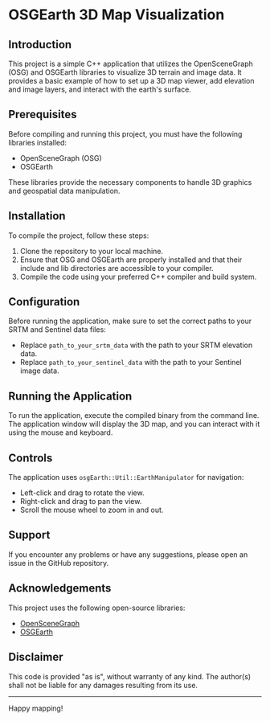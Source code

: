 # OSGEarth 3D Map Visualization

## Introduction
This project is a simple C++ application that utilizes the OpenSceneGraph (OSG) and OSGEarth libraries to visualize 3D terrain and image data. It provides a basic example of how to set up a 3D map viewer, add elevation and image layers, and interact with the earth's surface.

## Prerequisites
Before compiling and running this project, you must have the following libraries installed:
- OpenSceneGraph (OSG)
- OSGEarth

These libraries provide the necessary components to handle 3D graphics and geospatial data manipulation.

## Installation
To compile the project, follow these steps:

1. Clone the repository to your local machine.
2. Ensure that OSG and OSGEarth are properly installed and that their include and lib directories are accessible to your compiler.
3. Compile the code using your preferred C++ compiler and build system.

## Configuration
Before running the application, make sure to set the correct paths to your SRTM and Sentinel data files:

- Replace `path_to_your_srtm_data` with the path to your SRTM elevation data.
- Replace `path_to_your_sentinel_data` with the path to your Sentinel image data.

## Running the Application
To run the application, execute the compiled binary from the command line. The application window will display the 3D map, and you can interact with it using the mouse and keyboard.

## Controls
The application uses `osgEarth::Util::EarthManipulator` for navigation:
- Left-click and drag to rotate the view.
- Right-click and drag to pan the view.
- Scroll the mouse wheel to zoom in and out.

## Support
If you encounter any problems or have any suggestions, please open an issue in the GitHub repository.

## Acknowledgements
This project uses the following open-source libraries:
- [OpenSceneGraph](http://www.openscenegraph.org/)
- [OSGEarth](http://osgearth.org/)

## Disclaimer
This code is provided "as is", without warranty of any kind. The author(s) shall not be liable for any damages resulting from its use.

---

Happy mapping!
